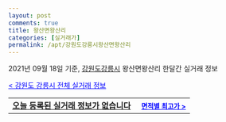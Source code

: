 ```yaml
---
layout: post
comments: true
title: 왕산면왕산리
categories: [실거래가]
permalink: /apt/강원도강릉시왕산면왕산리
---
```


2021년 09월 18일 기준, <a href="/apt/강원도강릉시">강원도강릉시</a> 왕산면왕산리 한달간 실거래 정보

<a style="color: blue;" href="/apt/강원도강릉시">< 강원도 강릉시 전체 실거래 정보</a>
<!---- start ---->
<table>
  <tr>
    <td colspan="4" style="font-weight: bold;"><a href="/apt/강원도강릉시왕산면왕산리{name_without_space}">오늘 등록된 실거래 정보가 없습니다</a> &nbsp;&nbsp;&nbsp; <a style="color: blue; font-size: smaller;" href="/apt/강원도강릉시왕산면왕산리{name_without_space}">면적별 최고가 ></a></td>
  </tr>
    
</table>
<!---- end ---->
    